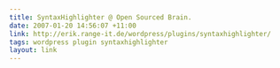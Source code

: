 ```yaml
---
title: SyntaxHighlighter @ Open Sourced Brain.
date: 2007-01-20 14:56:07 +11:00
link: http://erik.range-it.de/wordpress/plugins/syntaxhighlighter/
tags: wordpress plugin syntaxhighlighter
layout: link
---
```


